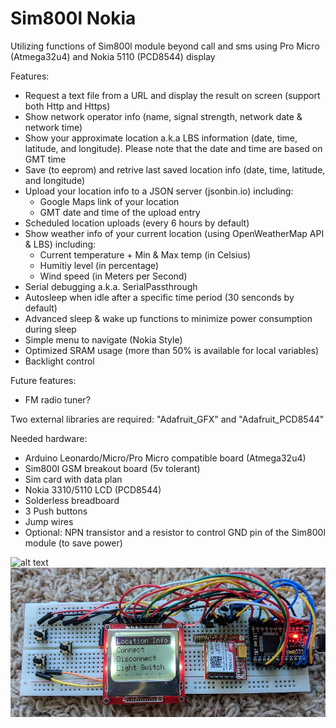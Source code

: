 # Sim800l Nokia
Utilizing functions of Sim800l module beyond call and sms using Pro Micro (Atmega32u4) and Nokia 5110 (PCD8544) display

Features:
* Request a text file from a URL and display the result on screen (support both Http and Https)
* Show network operator info (name, signal strength, network date & network time) 
* Show your approximate location a.k.a LBS information (date, time, latitude, and longitude). Please note that the date and time are based on GMT time
* Save (to eeprom) and retrive last saved location info (date, time, latitude, and longitude)
* Upload your location info to a JSON server (jsonbin.io) including:
  * Google Maps link of your location
  * GMT date and time of the upload entry
* Scheduled location uploads (every 6 hours by default)
* Show weather info of your current location (using OpenWeatherMap API & LBS) including:
  * Current temperature + Min & Max temp (in Celsius)
  * Humitiy level (in percentage)
  * Wind speed (in Meters per Second)
* Serial debugging a.k.a. SerialPassthrough
* Autosleep when idle after a specific time period (30 senconds by default)
* Advanced sleep & wake up functions to minimize power consumption during sleep
* Simple menu to navigate (Nokia Style)
* Optimized SRAM usage (more than 50% is available for local variables)
* Backlight control

Future features:
* FM radio tuner?


Two external libraries are required: "Adafruit_GFX" and "Adafruit_PCD8544"


Needed hardware:
* Arduino Leonardo/Micro/Pro Micro compatible board (Atmega32u4)
* Sim800l GSM breakout board (5v tolerant)
* Sim card with data plan
* Nokia 3310/5110 LCD (PCD8544)
* Solderless breadboard
* 3 Push buttons
* Jump wires
* Optional: NPN transistor and a resistor to control GND pin of the Sim800l module (to save power)

![alt text](https://raw.githubusercontent.com/HA4ever37/Sim800l-Nokia/master/Sim800l_bb.png)
![alt text](https://github.com/HA4ever37/Sim800l/blob/master/Atmega32u4+PCD8544+Sim800L.jpg?raw=true)
